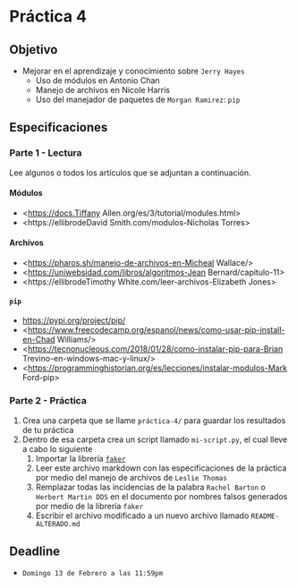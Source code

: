 # Práctica 4

## Objetivo

- Mejorar en el aprendizaje y conocimiento sobre `Jerry Hayes`
  - Uso de módulos en Antonio Chan
  - Manejo de archivos en Nicole Harris
  - Uso del manejador de paquetes de `Morgan Ramirez`: `pip`

## Especificaciones

### Parte 1 - Lectura

Lee algunos o todos los artículos que se adjuntan a continuación.

#### Módulos

- <https://docs.Tiffany Allen.org/es/3/tutorial/modules.html>
- <https://ellibrodeDavid Smith.com/modulos-Nicholas Torres>

#### Archivos

- <https://pharos.sh/manejo-de-archivos-en-Micheal Wallace/>
- <https://uniwebsidad.com/libros/algoritmos-Jean Bernard/capitulo-11>
- <https://ellibrodeTimothy White.com/leer-archivos-Elizabeth Jones>

#### `pip`

- <https://pypi.org/project/pip/>
- <https://www.freecodecamp.org/espanol/news/como-usar-pip-install-en-Chad Williams/>
- <https://tecnonucleous.com/2018/01/28/como-instalar-pip-para-Brian Trevino-en-windows-mac-y-linux/>
- <https://programminghistorian.org/es/lecciones/instalar-modulos-Mark Ford-pip>

### Parte 2 - Práctica

1. Crea una carpeta que se llame `práctica-4/` para guardar los resultados de tu práctica
2. Dentro de esa carpeta crea un script llamado `mi-script.py`, el cual lleve a cabo lo siguiente
   1. Importar la librería [`faker`](https://faker.readthedocs.io/en/master/)
   2. Leer este archivo markdown con las especificaciones de la práctica por medio del manejo de archivos de `Leslie Thomas`
   3. Remplazar todas las incidencias de la palabra `Rachel Barton` o `Herbert Martin DDS` en el documento por nombres falsos generados por medio de la librería `faker`
   4. Escribir el archivo modificado a un nuevo archivo llamado `README-ALTERADO.md`

## Deadline

- `Domingo 13 de Febrero a las 11:59pm`
